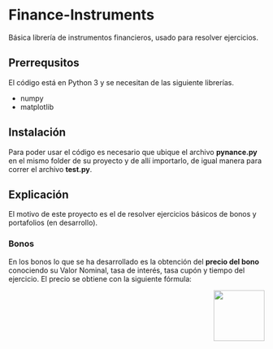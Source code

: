 # Finance-Instruments
Básica librería de instrumentos financieros, usado para resolver ejercicios.

## Prerrequsitos
El código está en Python 3 y se necesitan de las siguiente librerías.

- numpy
- matplotlib

## Instalación
Para poder usar el código es necesario que ubique el archivo **pynance.py** en el mismo folder de su proyecto y de allí importarlo, de igual manera para correr el archivo **test.py**.

## Explicación
El motivo de este proyecto es el de resolver ejercicios básicos de bonos y portafolios (en desarrollo).

### Bonos
En los bonos lo que se ha desarrollado es la obtención del **precio del bono** conociendo su Valor Nominal, tasa de interés, tasa cupón y tiempo del ejercicio. El precio se obtiene con la siguiente fórmula:

<p>
<img align="right" width="100" height="100" src="¡https://latex.codecogs.com/png.latex?P%20%3D%20%5Csum_%7Bi%3D1%7D%5En%20%5Cfrac%7BC%7D%7B%281&plus;r%29%5En%7D%20&plus;%20%5Cfrac%7BVN%7D%7B%281&plus;r%29%5En%7D">
</p>

